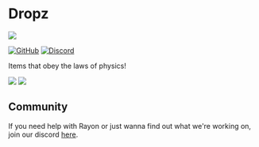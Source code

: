 # Dropz
![](https://github.com/LazuriteMC/Dropz/raw/main/src/main/resources/assets/dropz/icon.png)

[![GitHub](https://img.shields.io/github/license/LazuriteMC/Dropz?color=A31F34&label=License&labelColor=8A8B8C)](https://github.com/LazuriteMC/Dropz/blob/main/LICENSE)
[![Discord](https://img.shields.io/discord/719662192601071747?color=7289DA&label=Discord&labelColor=2C2F33&logo=Discord)](https://discord.gg/NNPPHN7b3P)

Items that obey the laws of physics!

![](https://github.com/LazuriteMC/lazuritemc.github.io/raw/master/gif/yeet.gif)
![](https://github.com/LazuriteMC/lazuritemc.github.io/raw/master/gif/apple_time.gif)

## Community
If you need help with Rayon or just wanna find out what we're working on, join our discord [here](https://discord.gg/NNPPHN7b3P).